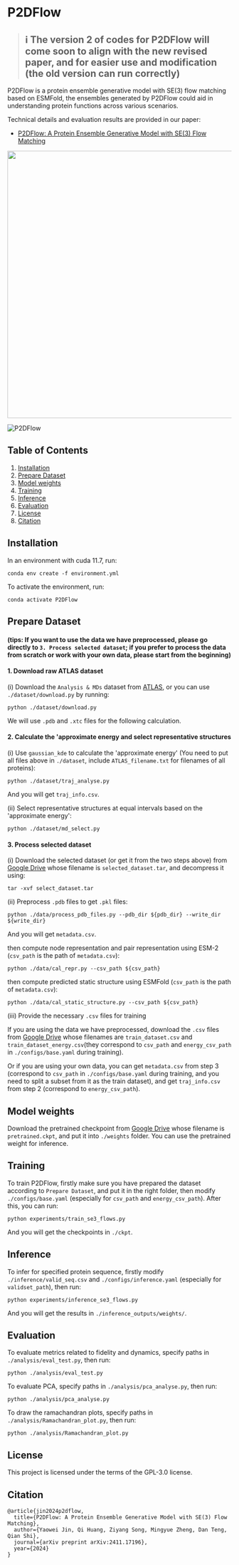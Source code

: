 # P2DFlow

> ## ℹ️ The version 2 of codes for P2DFlow will come soon to align with the new revised paper, and for easier use and modification (the old version can run correctly)

P2DFlow is a protein ensemble generative model with SE(3) flow matching based on ESMFold, the ensembles generated by P2DFlow could aid in understanding protein functions across various scenarios.

Technical details and evaluation results are provided in our paper:
* [P2DFlow: A Protein Ensemble Generative Model with SE(3) Flow Matching](https://arxiv.org/abs/2411.17196)

<p align="center">
    <img src="resources/workflow.jpg" width="600"/>
</p>

![P2DFlow](resources/gen_example.gif)


## Table of Contents
1. [Installation](#Installation)
2. [Prepare Dataset](#Prepare-Dataset)
3. [Model weights](#Model-weights)
4. [Training](#Training)
5. [Inference](#Inference)
6. [Evaluation](#Evaluation)
7. [License](#License)
8. [Citation](#Citation)


## Installation
In an environment with cuda 11.7, run:
```
conda env create -f environment.yml
```
To activate the environment, run:
```
conda activate P2DFlow
```

## Prepare Dataset
#### (tips: If you want to use the data we have preprocessed, please go directly to `3. Process selected dataset`; if you prefer to process the data from scratch or work with your own data, please start from the beginning)

#### 1. Download raw ATLAS dataset
(i) Download the `Analysis & MDs` dataset from [ATLAS](https://www.dsimb.inserm.fr/ATLAS/), or you can use `./dataset/download.py` by running:
```
python ./dataset/download.py
```
We will use `.pdb` and `.xtc` files for the following calculation.

#### 2. Calculate the 'approximate energy and select representative structures
(i) Use `gaussian_kde` to calculate the 'approximate energy' (You need to put all files above in `./dataset`, include `ATLAS_filename.txt` for filenames of all proteins):
```
python ./dataset/traj_analyse.py
```
And you will get `traj_info.csv`.

(ii) Select representative structures at equal intervals based on the 'approximate energy':
```
python ./dataset/md_select.py
```

#### 3. Process selected dataset

(i) Download the selected dataset (or get it from the two steps above) from [Google Drive](https://drive.google.com/drive/folders/11mdVfMi2rpVn7nNG2mQAGA5sNXCKePZj?usp=sharing) whose filename is `selected_dataset.tar`, and decompress it using:
```
tar -xvf select_dataset.tar
```
(ii) Preprocess `.pdb` files to get `.pkl` files:
```
python ./data/process_pdb_files.py --pdb_dir ${pdb_dir} --write_dir ${write_dir}
```
And you will get `metadata.csv`.

then compute node representation and pair representation using ESM-2 (`csv_path` is the path of `metadata.csv`):
```
python ./data/cal_repr.py --csv_path ${csv_path}
```
then compute predicted static structure using ESMFold (`csv_path` is the path of `metadata.csv`):
```
python ./data/cal_static_structure.py --csv_path ${csv_path}
```
(iii) Provide the necessary `.csv` files for training

If you are using the data we have preprocessed, download the `.csv` files from [Google Drive](https://drive.google.com/drive/folders/11mdVfMi2rpVn7nNG2mQAGA5sNXCKePZj?usp=sharing) whose filenames are `train_dataset.csv` and `train_dataset_energy.csv`(they correspond to `csv_path` and `energy_csv_path` in `./configs/base.yaml` during training).

Or if you are using your own data, you can get `metadata.csv` from step 3 (correspond to `csv_path` in `./configs/base.yaml` during training, and you need to split a subset from it as the train dataset), and get `traj_info.csv` from step 2 (correspond to `energy_csv_path`).



## Model weights
Download the pretrained checkpoint from [Google Drive](https://drive.google.com/drive/folders/11mdVfMi2rpVn7nNG2mQAGA5sNXCKePZj?usp=sharing) whose filename is `pretrained.ckpt`, and put it into `./weights` folder. You can use the pretrained weight for inference.


## Training
To train P2DFlow, firstly make sure you have prepared the dataset according to `Prepare Dataset`, and put it in the right folder, then modify `./configs/base.yaml` (especially for `csv_path` and `energy_csv_path`). After this, you can run:
```
python experiments/train_se3_flows.py
```
And you will get the checkpoints in `./ckpt`.


## Inference
To infer for specified protein sequence, firstly modify `./inference/valid_seq.csv` and `./configs/inference.yaml` (especially for `validset_path`), then run:
```
python experiments/inference_se3_flows.py
```
And you will get the results in `./inference_outputs/weights/`.


## Evaluation
To evaluate metrics related to fidelity and dynamics, specify paths in `./analysis/eval_test.py`, then run:
```
python ./analysis/eval_test.py
```
To evaluate PCA, specify paths in `./analysis/pca_analyse.py`, then run:
```
python ./analysis/pca_analyse.py
```
To draw the ramachandran plots, specify paths in `./analysis/Ramachandran_plot.py`, then run:
```
python ./analysis/Ramachandran_plot.py
```

## License
This project is licensed under the terms of the GPL-3.0 license.


## Citation
```
@article{jin2024p2dflow,
  title={P2DFlow: A Protein Ensemble Generative Model with SE(3) Flow Matching},
  author={Yaowei Jin, Qi Huang, Ziyang Song, Mingyue Zheng, Dan Teng, Qian Shi},
  journal={arXiv preprint arXiv:2411.17196},
  year={2024}
}
```
